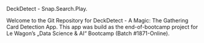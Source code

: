 DeckDetect - Snap.Search.Play.

Welcome to the Git Repository for DeckDetect - A Magic: The Gathering Card Detection App. 
This app was build as the end-of-bootcamp project for Le Wagon’s „Data Science & AI“ Bootcamp (Batch #1871-Online).
